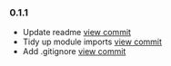 ### 0.1.1
* Update readme [view commit](http://github.com/rpoddighe/pybursts/commit/92e695f30ab8faf7375d81030f1124b73b903fa5)
* Tidy up module imports [view commit](http://github.com/rpoddighe/pybursts/commit/c665e5ffee63d3087eae99bc6781773ea4d64aef)
* Add .gitignore [view commit](http://github.com/rpoddighe/pybursts/commit/d8ed0480afe89193e4f56c008a7edf4922571855)
